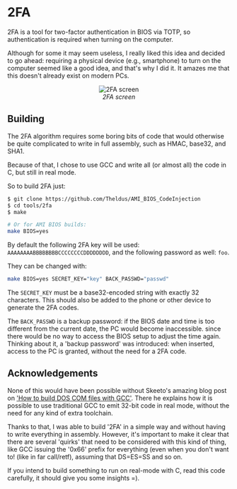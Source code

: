 # 2FA
2FA is a tool for two-factor authentication in BIOS via TOTP, so authentication is
required when turning on the computer.

Although for some it may seem useless, I really liked this idea and decided to go ahead:
requiring a physical device (e.g., smartphone) to turn on the computer seemed like a
good idea, and that's why I did it. It amazes me that this doesn't already exist on
modern PCs.

<p align="center">
	<img align="center" src="https://user-images.githubusercontent.com/8294550/224564310-8c9ad58c-c408-4501-9cc3-c30d1a8909f4.png"
  alt="2FA screen">
	<br>
	<i>2FA screen</i>
</p>

## Building
The 2FA algorithm requires some boring bits of code that would otherwise be quite
complicated to write in full assembly, such as HMAC, base32, and SHA1.

Because of that, I chose to use GCC and write all (or almost all) the code in C, but
still in real mode.

So to build 2FA just:
```bash
$ git clone https://github.com/Theldus/AMI_BIOS_CodeInjection
$ cd tools/2fa
$ make

# Or for AMI BIOS builds:
make BIOS=yes
```

By default the following 2FA key will be used: `AAAAAAAABBBBBBBBCCCCCCCCDDDDDDDD`,
and the following password as well: `foo`.

They can be changed with:
```bash
make BIOS=yes SECRET_KEY="key" BACK_PASSWD="passwd"
```
The `SECRET_KEY` must be a base32-encoded string with exactly 32 characters. This
should also be added to the phone or other device to generate the 2FA codes.

The `BACK_PASSWD` is a backup password: if the BIOS date and time is too different
from the current date, the PC would become inaccessible. since there would be no way
to access the BIOS setup to adjust the time again. Thinking about it, a 'backup password'
was introduced: when inserted, access to the PC is granted, without the need for
a 2FA code.

## Acknowledgements
None of this would have been possible without Skeeto's amazing blog post on
['How to build DOS COM files with GCC'](https://nullprogram.com/blog/2014/12/09/).
There he explains how it is possible to use traditional GCC to emit 32-bit code in
real mode, without the need for any kind of extra toolchain.

Thanks to that, I was able to build '2FA' in a simple way and without having to write
everything in assembly. However, it's important to make it clear that there are several
'quirks' that need to be considered with this kind of thing, like GCC issuing the
'0x66' prefix for everything (even when you don't want to! (like in far call/retf),
assuming that DS=ES=SS and so on.

If you intend to build something to run on real-mode with C, read this code carefully,
it should give you some insights =).
